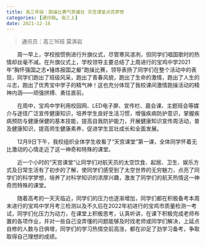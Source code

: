 ```yaml
---
title: 高三年级：跑操比赛气势雄壮 天宫课堂点亮梦想
categories: [通讯稿, 高三上]
date: 2021-12-16
---
```


> 通讯员：高三16班 莫淇岩

　　周一早上，学校按惯例进行升旗仪式，尽管寒风凛冽，但同学们唱国歌时的热情却丝毫不减。在升旗仪式上，学校领导主要总结了上周进行的宝鸡中学2021年“胸怀强国之志•锤炼报国之躯”跑操比赛，领导表扬了同学们在整个活动中的表现，同学们跑出了班级风采，跑出了青春风貌，跑出了生命的激情，跑出了人生的斗志，跑出了优秀宝中学子的精气神！这也充分体现了我校课间激情跑操活动的精神内涵——顽强拼搏、勇往直前。

　　在周中，宝鸡中学利用校园网、LED电子屏、宣传栏、晨会课、主题班会等媒介与途径广泛宣传健康知识，培养学生良好生活习惯，增强疾病防护意识，掌握疾病预防与健康保健的基本技能，提高自我防护能力，开展健康知识宣传周活动，普及健康知识，提高师生健康素养，促进学生茁壮成长和全面发展。

　　12月9日下午，我校组织全体学生收看了“天宫课堂”第一课，全体同学怀着无比激动的心情走近了这一神奇和特殊的课堂。

　　近一个小时的“天宫课堂”让同学们对航天员的太空饮食、起居、卫生、娱乐方式及日常生活有了初步的了解，使同学们感受到了太空世界的无穷魅力，点亮了同学们的科学梦想，培养了对科学知识的浓厚兴趣，激发了同学们的航天热情这一神奇而特殊的课堂。

　　随着高考的一天天临近，同学们的压力也逐渐增加，同学们都在积极备考本周末进行的宝鸡中学月考三检测以及不久后在2022年初进行的宝鸡市质量检测一考试，同学们化压力为动力，在课堂上积极思考，认真听讲，在课下积极完成老师布置的各项作业，并对一些自己没弄懂的问题能够及时找老师或同学们解决，上延点自修的人数与日俱增，同学们的学习热情空前高涨，都在卯足了劲学习备考，争取取得自己理想的成绩。
